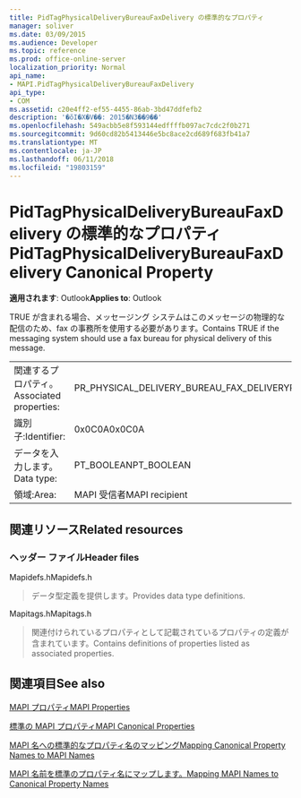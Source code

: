 ```yaml
---
title: PidTagPhysicalDeliveryBureauFaxDelivery の標準的なプロパティ
manager: soliver
ms.date: 03/09/2015
ms.audience: Developer
ms.topic: reference
ms.prod: office-online-server
localization_priority: Normal
api_name:
- MAPI.PidTagPhysicalDeliveryBureauFaxDelivery
api_type:
- COM
ms.assetid: c20e4ff2-ef55-4455-86ab-3bd47ddfefb2
description: '�ŏI�X�V��: 2015�N3��9��'
ms.openlocfilehash: 549acbb5e8f593144edffffb097ac7cdc2f0b271
ms.sourcegitcommit: 9d60cd82b5413446e5bc8ace2cd689f683fb41a7
ms.translationtype: MT
ms.contentlocale: ja-JP
ms.lasthandoff: 06/11/2018
ms.locfileid: "19803159"
---
```

# <a name="pidtagphysicaldeliverybureaufaxdelivery-canonical-property"></a><span data-ttu-id="fd8c6-103">PidTagPhysicalDeliveryBureauFaxDelivery の標準的なプロパティ</span><span class="sxs-lookup"><span data-stu-id="fd8c6-103">PidTagPhysicalDeliveryBureauFaxDelivery Canonical Property</span></span>

  
  
<span data-ttu-id="fd8c6-104">**適用されます**: Outlook</span><span class="sxs-lookup"><span data-stu-id="fd8c6-104">**Applies to**: Outlook</span></span> 
  
<span data-ttu-id="fd8c6-105">TRUE が含まれる場合、メッセージング システムはこのメッセージの物理的な配信のため、fax の事務所を使用する必要があります。</span><span class="sxs-lookup"><span data-stu-id="fd8c6-105">Contains TRUE if the messaging system should use a fax bureau for physical delivery of this message.</span></span>
  
|||
|:-----|:-----|
|<span data-ttu-id="fd8c6-106">関連するプロパティ。</span><span class="sxs-lookup"><span data-stu-id="fd8c6-106">Associated properties:</span></span>  <br/> |<span data-ttu-id="fd8c6-107">PR_PHYSICAL_DELIVERY_BUREAU_FAX_DELIVERY</span><span class="sxs-lookup"><span data-stu-id="fd8c6-107">PR_PHYSICAL_DELIVERY_BUREAU_FAX_DELIVERY</span></span>  <br/> |
|<span data-ttu-id="fd8c6-108">識別子:</span><span class="sxs-lookup"><span data-stu-id="fd8c6-108">Identifier:</span></span>  <br/> |<span data-ttu-id="fd8c6-109">0x0C0A</span><span class="sxs-lookup"><span data-stu-id="fd8c6-109">0x0C0A</span></span>  <br/> |
|<span data-ttu-id="fd8c6-110">データを入力します。</span><span class="sxs-lookup"><span data-stu-id="fd8c6-110">Data type:</span></span>  <br/> |<span data-ttu-id="fd8c6-111">PT_BOOLEAN</span><span class="sxs-lookup"><span data-stu-id="fd8c6-111">PT_BOOLEAN</span></span>  <br/> |
|<span data-ttu-id="fd8c6-112">領域:</span><span class="sxs-lookup"><span data-stu-id="fd8c6-112">Area:</span></span>  <br/> |<span data-ttu-id="fd8c6-113">MAPI 受信者</span><span class="sxs-lookup"><span data-stu-id="fd8c6-113">MAPI recipient</span></span>  <br/> |
   
## <a name="related-resources"></a><span data-ttu-id="fd8c6-114">関連リソース</span><span class="sxs-lookup"><span data-stu-id="fd8c6-114">Related resources</span></span>

### <a name="header-files"></a><span data-ttu-id="fd8c6-115">ヘッダー ファイル</span><span class="sxs-lookup"><span data-stu-id="fd8c6-115">Header files</span></span>

<span data-ttu-id="fd8c6-116">Mapidefs.h</span><span class="sxs-lookup"><span data-stu-id="fd8c6-116">Mapidefs.h</span></span>
  
> <span data-ttu-id="fd8c6-117">データ型定義を提供します。</span><span class="sxs-lookup"><span data-stu-id="fd8c6-117">Provides data type definitions.</span></span>
    
<span data-ttu-id="fd8c6-118">Mapitags.h</span><span class="sxs-lookup"><span data-stu-id="fd8c6-118">Mapitags.h</span></span>
  
> <span data-ttu-id="fd8c6-119">関連付けられているプロパティとして記載されているプロパティの定義が含まれています。</span><span class="sxs-lookup"><span data-stu-id="fd8c6-119">Contains definitions of properties listed as associated properties.</span></span>
    
## <a name="see-also"></a><span data-ttu-id="fd8c6-120">関連項目</span><span class="sxs-lookup"><span data-stu-id="fd8c6-120">See also</span></span>



[<span data-ttu-id="fd8c6-121">MAPI プロパティ</span><span class="sxs-lookup"><span data-stu-id="fd8c6-121">MAPI Properties</span></span>](mapi-properties.md)
  
[<span data-ttu-id="fd8c6-122">標準の MAPI プロパティ</span><span class="sxs-lookup"><span data-stu-id="fd8c6-122">MAPI Canonical Properties</span></span>](mapi-canonical-properties.md)
  
[<span data-ttu-id="fd8c6-123">MAPI 名への標準的なプロパティ名のマッピング</span><span class="sxs-lookup"><span data-stu-id="fd8c6-123">Mapping Canonical Property Names to MAPI Names</span></span>](mapping-canonical-property-names-to-mapi-names.md)
  
[<span data-ttu-id="fd8c6-124">MAPI 名前を標準のプロパティ名にマップします。</span><span class="sxs-lookup"><span data-stu-id="fd8c6-124">Mapping MAPI Names to Canonical Property Names</span></span>](mapping-mapi-names-to-canonical-property-names.md)

